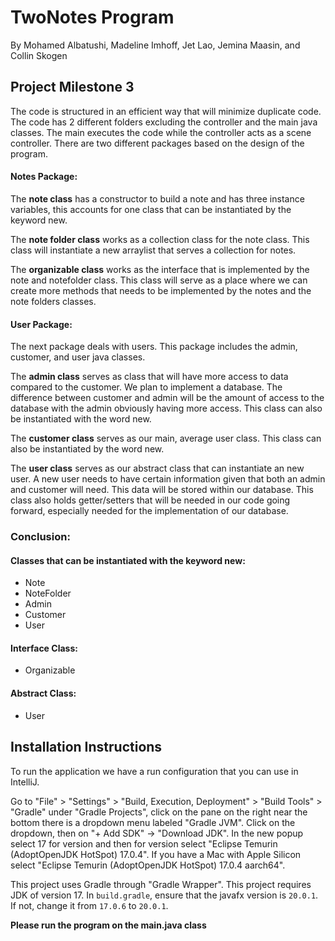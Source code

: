 # TwoNotes Program 
By Mohamed Albatushi, Madeline Imhoff, Jet Lao, Jemina Maasin, and Collin Skogen

## Project Milestone 3
The code is structured in an efficient way that will minimize duplicate code. The code has 2 different folders excluding the controller and the main java classes. The main executes the code while the controller acts as a scene controller. There are two different packages based on the design of the program. 

#### Notes Package:
The **note class** has a constructor to build a note and has three instance variables, this accounts for one class that can be instantiated by the keyword new. 

The **note folder class** works as a collection class for the note class. This class will instantiate a new arraylist that serves a collection for notes.   

The **organizable class** works as the interface that is implemented by the note and notefolder class. This class will serve as a place where we can create more methods that needs to be implemented by the notes and the note folders classes.

#### User Package: 
The next package deals with users. This package includes the admin, customer, and user java classes. 

The **admin class** serves as class that will have more access to data compared to the customer. We plan to implement a database. The difference between customer and admin will be the amount of access to the database with the admin obviously having more access. This class can also be instantiated with the word new. 

The **customer class** serves as our main, average user class. This class can also be instantiated by the word new. 

The **user class** serves as our abstract class that can instantiate an new user. A new user needs to have certain information given that both an admin and customer will need. This data will be stored within our database. This class also holds getter/setters that will be needed in our code going forward, especially needed for the implementation of our database. 

### Conclusion:
#### Classes that can be instantiated with the keyword new: 
* Note
* NoteFolder
* Admin
* Customer
* User

#### Interface Class: 
* Organizable

#### Abstract Class: 
* User


## Installation Instructions
To run the application we have a run configuration that you can use in IntelliJ.

Go to "File" > "Settings" > "Build, Execution, Deployment" > "Build Tools" > 
"Gradle" under "Gradle Projects", click on the pane on the right near the bottom 
there is a dropdown menu labeled "Gradle JVM". Click on the dropdown,
then on "+ Add SDK" -> "Download JDK". In the new popup select 17 for version and then for version select
"Eclipse Temurin (AdoptOpenJDK HotSpot) 17.0.4". If you have a Mac with Apple Silicon select
"Eclipse Temurin (AdoptOpenJDK HotSpot) 17.0.4 aarch64".

This project uses Gradle through "Gradle Wrapper". This project requires JDK of version 17.
In `build.gradle`, ensure that the javafx version is `20.0.1`. If not, change it from `17.0.6` to `20.0.1`.

**Please run the program on the main.java class**